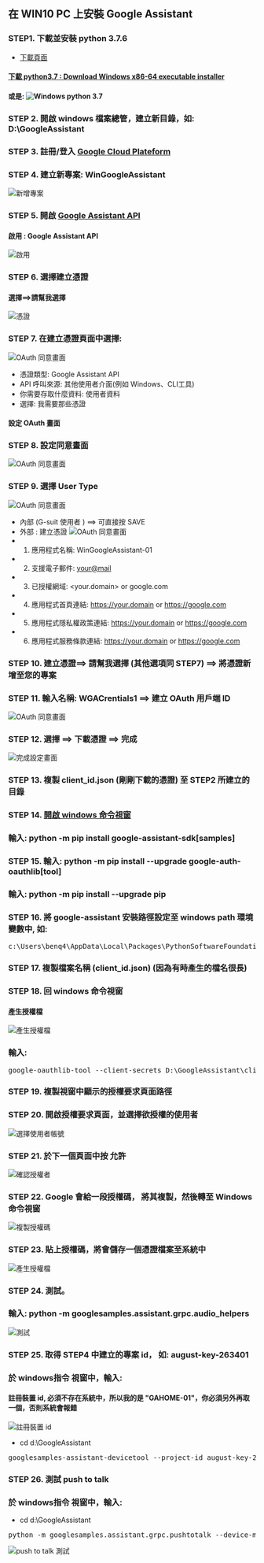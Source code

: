 ## 在 WIN10 PC 上安裝 Google Assistant 
### STEP1. 下載並安裝 python 3.7.6
* [下載頁面](https://www.python.org/downloads/windows/)
#### [下載 python3.7 : Download Windows x86-64 executable installer](https://www.python.org/ftp/python/3.7.6/python-3.7.6-amd64.exe)
#### 或是: ![Windows python 3.7](googleassistant/get-py.JPG)
### STEP 2. 開啟 windows 檔案總管，建立新目錄，如: D:\GoogleAssistant
### STEP 3. 註冊/登入 [Google Cloud Plateform](https://cloud.google.com)
### STEP 4. 建立新專案: WinGoogleAssistant
![新增專案](googleassistant/setup-prj.JPG)
### STEP 5. 開啟 [Google Assistant API](https://console.developers.google.com/apis/api/embeddedassistant.googleapis.com/overview)
####        啟用 : Google Assistant API
![啟用](googleassistant/api-enable.JPG)
### STEP 6. 選擇建立憑證
#### 選擇==>請幫我選擇
![憑證](googleassistant/select-cred.JPG)
### STEP 7. 在建立憑證頁面中選擇:
![OAuth 同意畫面](googleassistant/create-oauth-1.JPG)
* 憑證類型: Google Assistant API
* API 呼叫來源: 其他使用者介面(例如 Windows、CLI工具)
* 你需要存取什麼資料: 使用者資料
* 選擇: 我需要那些憑證
#### 設定 OAuth 畫面
### STEP 8. 設定同意畫面
![OAuth 同意畫面](googleassistant/oAuth-agree.JPG)
### STEP 9. 選擇 User Type
![OAuth 同意畫面](googleassistant/oAuth-page.JPG)
* 內部 (G-suit 使用者 ) ==> 可直接按 SAVE
* 外部 : 建立憑證
![OAuth 同意畫面](googleassistant/create-oauth-1.JPG)
* 1. 應用程式名稱: WinGoogleAssistant-01
* 2. 支援電子郵件: <your@mail>
* 3. 已授權網域: <your.domain> or google.com
* 4. 應用程式首頁連結: <https://your.domain> or https://google.com
* 5. 應用程式隱私權政策連結: <https://your.domain> or https://google.com
* 6. 應用程式服務條款連結: <https://your.domain> or https://google.com
### STEP 10. 建立憑證==> 請幫我選擇 (其他選項同 STEP7) ==> 將憑證新增至您的專案 
### STEP 11. 輸入名稱: WGACrentials1 ==> 建立 OAuth 用戶端 ID
![OAuth 同意畫面](googleassistant/oAuth-page.JPG)
### STEP 12. 選擇 ==> 下載憑證 ==> 完成

![完成設定畫面](googleassistant/create-credential-done.JPG)
### STEP 13. 複製 client_id.json (剛剛下載的憑證) 至 STEP2 所建立的目錄
### STEP 14. [開啟 windows 命令視窗](https://www.lifewire.com/how-to-open-command-prompt-2618089)
###          輸入: python -m pip install google-assistant-sdk[samples]
### STEP 15. 輸入: python -m pip install --upgrade google-auth-oauthlib[tool]
###          輸入: python -m pip install --upgrade pip
### STEP 16. 將 google-assistant 安裝路徑設定至 windows path 環境變數中, 如:
<pre>
c:\Users\benq4\AppData\Local\Packages\PythonSoftwareFoundation.Python.3.7_qbz5n2kfra8p0\LocalCache\local-packages\Python37\Scripts
</pre>
### STEP 17. 複製檔案名稱 (client_id.json)  (因為有時產生的檔名很長)
### STEP 18. 回 windows 命令視窗
#### 產生授權檔
![產生授權檔](googleassistant/authcode-input.JPG)
### 輸入: 
<pre>
google-oauthlib-tool --client-secrets D:\GoogleAssistant\client_id.json --scope https://www.googleapis.com/auth/assistant-sdk-prototype --save --headless
</pre>
### STEP 19. 複製視窗中顯示的授權要求頁面路徑
### STEP 20. 開啟授權要求頁面，並選擇欲授權的使用者
![選擇使用者帳號](googleassistant/select-auth-user.JPG)
### STEP 21. 於下一個頁面中按 允許
![確認授權者](googleassistant/auth-confirm.JPG)
### STEP 22. Google 會給一段授權碼， 將其複製，然後轉至 Windows命令視窗
![複製授權碼](googleassistant/auth-code-get.JPG)
### STEP 23. 貼上授權碼，將會儲存一個憑證檔案至系統中
![產生授權檔](googleassistant/saved-crend.JPG)
### STEP 24. 測試。
###          輸入: python -m googlesamples.assistant.grpc.audio_helpers
![測試](googleassistant/test-google-assist.JPG)
### STEP 25. 取得 STEP4 中建立的專案 id， 如: august-key-263401
###          於 windows指令 視窗中，輸入:
#### 註冊裝置 id, 必須不存在系統中，所以我的是 "GAHOME-01"，你必須另外再取一個，否則系統會報錯
![註冊裝置 id](googleassistant/register-dev.JPG)
* cd d:\GoogleAssistant
<pre>
googlesamples-assistant-devicetool --project-id august-key-263401 register-model --manufacturer “Assistant SDK developer” --product-name “Assistant SDK light” --type LIGHT --model “GAHOME-01”
</pre>
### STEP 26. 測試 push to talk
###          於 windows指令 視窗中，輸入:
* cd d:\GoogleAssistant
<pre>
python -m googlesamples.assistant.grpc.pushtotalk --device-model-id “GAHOME-01” --project-id august-key-263401
</pre>
![push to talk 測試](googleassistant/push-to-talk.JPG)











